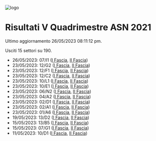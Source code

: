 ![logo](img/logo-2021.png)

# Risultati V Quadrimestre ASN 2021

Ultimo aggiornamento 26/05/2023 08:11:12 pm.

Usciti 15 settori su 190.

- 26/05/2023: 07/I1 ([I Fascia](https://asn21.cineca.it/pubblico/miur/esito/07%252FI1/1/5), [II Fascia](https://asn21.cineca.it/pubblico/miur/esito/07%252FI1/2/5))
- 23/05/2023: 12/G2 ([I Fascia](https://asn21.cineca.it/pubblico/miur/esito/12%252FG2/1/5), [II Fascia](https://asn21.cineca.it/pubblico/miur/esito/12%252FG2/2/5))
- 23/05/2023: 12/F1 ([I Fascia](https://asn21.cineca.it/pubblico/miur/esito/12%252FF1/1/5), [II Fascia](https://asn21.cineca.it/pubblico/miur/esito/12%252FF1/2/5))
- 23/05/2023: 12/C2 ([I Fascia](https://asn21.cineca.it/pubblico/miur/esito/12%252FC2/1/5), [II Fascia](https://asn21.cineca.it/pubblico/miur/esito/12%252FC2/2/5))
- 23/05/2023: 10/L1 ([I Fascia](https://asn21.cineca.it/pubblico/miur/esito/10%252FL1/1/5), [II Fascia](https://asn21.cineca.it/pubblico/miur/esito/10%252FL1/2/5))
- 23/05/2023: 10/E1 ([I Fascia](https://asn21.cineca.it/pubblico/miur/esito/10%252FE1/1/5), [II Fascia](https://asn21.cineca.it/pubblico/miur/esito/10%252FE1/2/5))
- 23/05/2023: 06/N2 ([I Fascia](https://asn21.cineca.it/pubblico/miur/esito/06%252FN2/1/5), [II Fascia](https://asn21.cineca.it/pubblico/miur/esito/06%252FN2/2/5))
- 23/05/2023: 04/A2 ([I Fascia](https://asn21.cineca.it/pubblico/miur/esito/04%252FA2/1/5), [II Fascia](https://asn21.cineca.it/pubblico/miur/esito/04%252FA2/2/5))
- 23/05/2023: 02/D1 ([I Fascia](https://asn21.cineca.it/pubblico/miur/esito/02%252FD1/1/5), [II Fascia](https://asn21.cineca.it/pubblico/miur/esito/02%252FD1/2/5))
- 23/05/2023: 02/A1 ([I Fascia](https://asn21.cineca.it/pubblico/miur/esito/02%252FA1/1/5), [II Fascia](https://asn21.cineca.it/pubblico/miur/esito/02%252FA1/2/5))
- 23/05/2023: 01/A6 ([I Fascia](https://asn21.cineca.it/pubblico/miur/esito/01%252FA6/1/5), [II Fascia](https://asn21.cineca.it/pubblico/miur/esito/01%252FA6/2/5))
- 19/05/2023: 13/D2 ([I Fascia](https://asn21.cineca.it/pubblico/miur/esito/13%252FD2/1/5), [II Fascia](https://asn21.cineca.it/pubblico/miur/esito/13%252FD2/2/5))
- 15/05/2023: 13/B5 ([I Fascia](https://asn21.cineca.it/pubblico/miur/esito/13%252FB5/1/5), [II Fascia](https://asn21.cineca.it/pubblico/miur/esito/13%252FB5/2/5))
- 15/05/2023: 07/G1 ([I Fascia](https://asn21.cineca.it/pubblico/miur/esito/07%252FG1/1/5), [II Fascia](https://asn21.cineca.it/pubblico/miur/esito/07%252FG1/2/5))
- 11/05/2023: 10/D1 ([I Fascia](https://asn21.cineca.it/pubblico/miur/esito/10%252FD1/1/5), [II Fascia](https://asn21.cineca.it/pubblico/miur/esito/10%252FD1/2/5))
